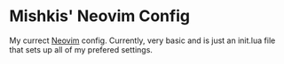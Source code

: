 # Mishkis' Neovim Config

My currect [Neovim](https://neovim.io/) config.
Currently, very basic and is just an init.lua file that sets up all of my prefered settings.